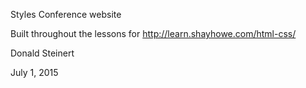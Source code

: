 Styles Conference website

Built throughout the lessons for http://learn.shayhowe.com/html-css/

Donald Steinert

July 1, 2015
